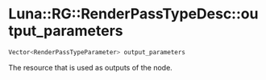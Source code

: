 # Luna::RG::RenderPassTypeDesc::output_parameters

```c++
Vector<RenderPassTypeParameter> output_parameters
```

The resource that is used as outputs of the node. 

